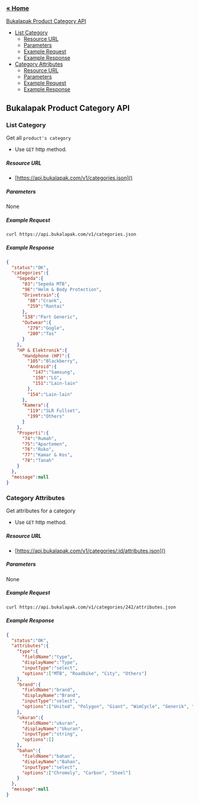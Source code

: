 ### [&laquo; Home](README.md)

[Bukalapak Product Category API](#bukalapak-product-category-api)
- [List Category](#list-category)
    - [Resource URL](#resource-url)
    - [Parameters](#parameters)
    - [Example Request](#example-request)
    - [Example Response](#example-response)
- [Category Attributes](#category-attributes)
    - [Resource URL](#resource-url)
    - [Parameters](#parameters)
    - [Example Request](#example-request)
    - [Example Response](#example-response)

## Bukalapak Product Category API

### List Category
Get all `product's category`

+ Use `GET` http method.

##### Resource URL
+ [https://api.bukalapak.com/v1/categories.json]()

##### Parameters
None

##### Example Request
````sh
curl https://api.bukalapak.com/v1/categories.json

````

##### Example Response
````json
{
  "status":"OK",
  "categories":{
    "Sepeda":{
      "83":"Sepeda MTB",
      "96":"Helm & Body Protection",
      "Drivetrain":{
        "88":"Crank",
        "259":"Rantai"
      },
      "138":"Part Generic",
      "Outwear":{
        "279":"Gogle",
        "280":"Tas"
      }
    },
    "HP & Elektronik":{
      "Handphone (HP)":{
        "105":"Blackberry",
        "Android":{
          "147":"Samsung",
          "150":"LG",
          "151":"Lain-lain"
        },       
        "154":"Lain-lain"
      },
      "Kamera":{
        "119":"SLR Fullset",
        "199":"Others"
      }      
    },
    "Properti":{
      "74":"Rumah",
      "75":"Apartemen",
      "76":"Ruko",
      "77":"Kamar & Kos",
      "78":"Tanah"
    }
  },
  "message":null
}
````

### Category Attributes
Get attributes for a category

+ Use `GET` http method.

##### Resource URL
+ [https://api.bukalapak.com/v1/categories/:id/attributes.json]()

##### Parameters
None

##### Example Request
````sh
curl https://api.bukalapak.com/v1/categories/242/attributes.json

````

##### Example Response
````json
{
  "status":"OK",
  "attributes":{
    "type":{
      "fieldName":"type",
      "displayName":"Type",
      "inputType":"select",
      "options":["MTB", "Roadbike", "City", "Others"]
    },
    "brand":{
      "fieldName":"brand",
      "displayName":"Brand",
      "inputType":"select",
      "options":["United", "Polygon", "Giant", "WimCycle", "Generik", "Tidak Tahu"]
    },
    "ukuran":{
      "fieldName":"ukuran",
      "displayName":"Ukuran",
      "inputType":"string",
      "options":[]
    },
    "bahan":{
      "fieldName":"bahan",
      "displayName":"Bahan",
      "inputType":"select",
      "options":["Chromoly", "Carbon", "Steel"]
    }
  },
  "message":null
}
````

